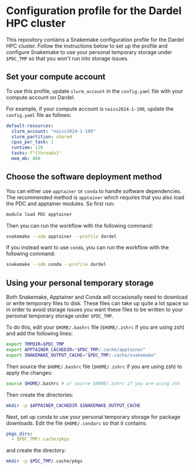 # Configuration profile for the Dardel HPC cluster

This repository contains a Snakemake configuration profile for the Dardel HPC
cluster. Follow the instructions below to set up the profile and configure
Snakemake to use your personal temporary storage under `$PDC_TMP` so that you
won't run into storage issues.

## Set your compute account

To use this profile, update `slurm_account` in the `config.yaml` file with your compute account on Dardel.

For example, if your compute account is `naiss2024-1-100`, update the `config.yaml` file as follows:

```yaml
default-resources:
  slurm_account: "naiss2024-1-100"
  slurm_partition: shared
  cpus_per_task: 1
  runtime: 120
  tasks: f"{threads}"
  mem_mb: 888
```

## Choose the software deployment method

You can either use `apptainer` or `conda` to handle software dependencies. The recommended method is `apptainer` which requires that you also load the PDC and apptainer modules. So first run:

```bash
module load PDC apptainer
```
Then you can run the workflow with the following command:

```bash
snakemake --sdm apptainer --profile dardel
```

If you instead want to use `conda`, you can run the workflow with the following command:

```bash
snakemake --sdm conda --profile dardel
```

## Using your personal temporary storage

Both Snakemake, Apptainer and Conda will occasionally need to download or write temporary files to disk. These files can take up quite a lot space so in order to avoid storage issues you want these files to be written to your personal temporary storage under `$PDC_TMP`.

To do this, edit your `$HOME/.bashrc` file (`$HOME/.zshrc` if you are using zsh) and add the following lines:

```bash
export TMPDIR=$PDC_TMP
export APPTAINER_CACHEDIR="$PDC_TMP/.cache/apptainer"
export SNAKEMAKE_OUTPUT_CACHE="$PDC_TMP/.cache/snakemake"
```

Then source the `$HOME/.bashrc` file (`$HOME/.zshrc` if you are using zsh) to apply the changes:

```bash
source $HOME/.bashrc # or source $HOME/.zshrc if you are using zsh
```

Then create the directories:

```bash
mkdir -p $APPAINER_CACHEDIR $SNAKEMAKE_OUTPUT_CACHE
```

Next, set up conda to use your personal temporary storage for package downloads. Edit the file `$HOME/.condarc` so that it contains:

```yaml
pkgs_dirs:
  - $PDC_TMP/.cache/pkgs
```

and create the directory:

```bash
mkdir -p $PDC_TMP/.cache/pkgs
```

